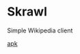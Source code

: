 # Skrawl
Simple Wikipedia client

[apk](https://github.com/Salimattivenkatvinay/Skrawl/blob/master/app-debug.apk)
